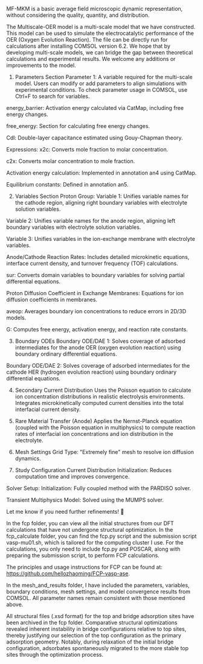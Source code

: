 MF-MKM is a basic average field microscopic dynamic representation, without considering the quality, quantity, and distribution. 

The Multiscale-OER model is a multi-scale model that we have constructed. This model can be used to simulate the electrocatalytic performance of the OER (Oxygen Evolution Reaction). The file can be directly run for calculations after installing COMSOL version 6.2. We hope that by developing multi-scale models, we can bridge the gap between theoretical calculations and experimental results. We welcome any additions or improvements to the model.

1. Parameters Section
  Parameter 1: A variable required for the multi-scale model. Users can modify or add parameters to align simulations with experimental conditions. To check parameter usage in COMSOL, use Ctrl+F 
  to search for variables.

  energy_barrier: Activation energy calculated via CatMap, including free energy changes.

  free_energy: Section for calculating free energy changes.

  Cdl: Double-layer capacitance estimated using Gouy-Chapman theory.

  Expressions:
  x2c: Converts mole fraction to molar concentration.

  c2x: Converts molar concentration to mole fraction.

  Activation energy calculation: Implemented in annotation an4 using CatMap.

  Equilibrium constants: Defined in annotation an5.

2. Variables Section
  Proton Group:
  Variable 1: Unifies variable names for the cathode region, aligning right boundary variables with electrolyte solution variables.

  Variable 2: Unifies variable names for the anode region, aligning left boundary variables with electrolyte solution variables.

  Variable 3: Unifies variables in the ion-exchange membrane with electrolyte variables.

  Anode/Cathode Reaction Rates: Includes detailed microkinetic equations, interface current density, and turnover frequency (TOF) calculations.

  sur: Converts domain variables to boundary variables for solving partial differential equations.

  Proton Diffusion Coefficient in Exchange Membranes: Equations for ion diffusion coefficients in membranes.

  aveop: Averages boundary ion concentrations to reduce errors in 2D/3D models.

  G: Computes free energy, activation energy, and reaction rate constants.


3. Boundary ODEs
  Boundary ODE/DAE 1: Solves coverage of adsorbed intermediates for the anode OER (oxygen evolution reaction) using boundary ordinary differential equations.

  Boundary ODE/DAE 2: Solves coverage of adsorbed intermediates for the cathode HER (hydrogen evolution reaction) using boundary ordinary differential equations.

4. Secondary Current Distribution
  Uses the Poisson equation to calculate ion concentration distributions in realistic electrolysis environments. Integrates microkinetically computed current densities into the total interfacial 
  current density.

5. Rare Material Transfer (Anode)
  Applies the Nernst-Planck equation (coupled with the Poisson equation in multiphysics) to compute reaction rates of interfacial ion concentrations and ion distribution in the electrolyte.

6. Mesh Settings
  Grid Type: "Extremely fine" mesh to resolve ion diffusion dynamics.

7. Study Configuration
  Current Distribution Initialization: Reduces computation time and improves convergence.

  Solver Setup:
  Initialization: Fully coupled method with the PARDISO solver.

  Transient Multiphysics Model: Solved using the MUMPS solver.

Let me know if you need further refinements! 🚀

In the fcp folder, you can view all the initial structures from our DFT calculations that have not undergone structural optimization. In the fcp_calculate folder, you can find the fcp.py script and the submission script vasp-mu01.sh, which is tailored for the computing cluster I use. For the calculations, you only need to include fcp.py and POSCAR, along with preparing the submission script, to perform FCP calculations.

The principles and usage instructions for FCP can be found at: https://github.com/hellozhaoming/FCP-vasp-ase.

In the mesh_and_results folder, I have included the parameters, variables, boundary conditions, mesh settings, and model convergence results from COMSOL. All parameter names remain consistent with those mentioned above.

All structural files (.xsd format) for the top and bridge adsorption sites have been archived in the fcp folder. Comparative structural optimizations revealed inherent instability in bridge configurations relative to top sites, thereby justifying our selection of the top configuration as the primary adsorption geometry. Notably, during relaxation of the initial bridge configuration, adsorbates spontaneously migrated to the more stable top sites through the optimization process.
